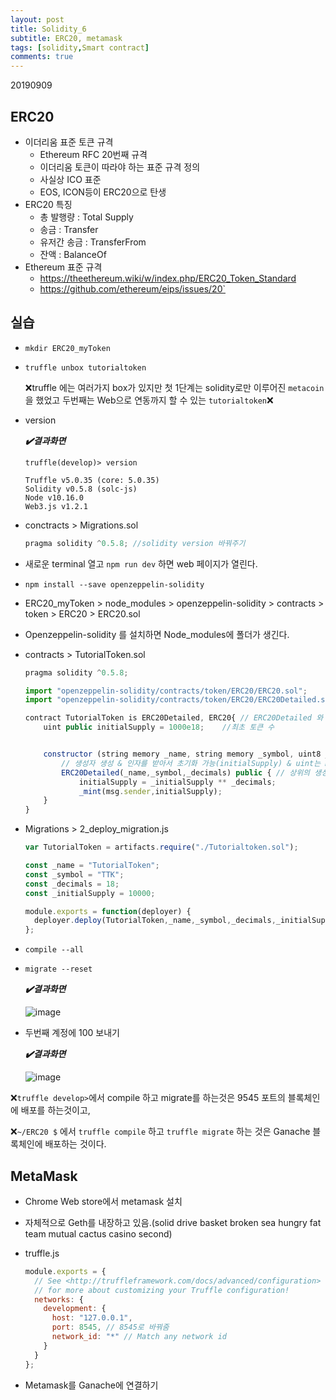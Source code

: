 ```yaml
---
layout: post
title: Solidity_6
subtitle: ERC20, metamask
tags: [solidity,Smart contract]
comments: true
---
```


20190909

## ERC20

- 이더리움 표준 토큰 규격
  - Ethereum RFC 20번째 규격
  - 이더리움 토큰이 따라야 하는 표준 규격 정의
  - 사실상 ICO 표준
  - EOS, ICON등이 ERC20으로 탄생
- ERC20 특징
  - 총 발행량    : Total Supply
  - 송금           : Transfer
  - 유저간 송금 : TransferFrom
  - 잔액           : BalanceOf
- Ethereum 표준 규격
  - https://theethereum.wiki/w/index.php/ERC20_Token_Standard
  - https://github.com/ethereum/eips/issues/20`



## 실습

- `mkdir ERC20_myToken`

- `truffle unbox tutorialtoken`

  ❌truffle 에는 여러가지 box가 있지만 첫 1단계는 solidity로만 이루어진 `metacoin` 을  했었고 두번째는 Web으로 연동까지 할 수 있는 `tutorialtoken`❌

- version 

  ***✔️결과화면***

  ```
  truffle(develop)> version
  
  Truffle v5.0.35 (core: 5.0.35)
  Solidity v0.5.8 (solc-js)
  Node v10.16.0
  Web3.js v1.2.1
  ```

- conctracts > Migrations.sol

  ```javascript
  pragma solidity ^0.5.8; //solidity version 바꿔주기
  ```

- 새로운 terminal 열고 `npm run dev` 하면 web 페이지가 열린다.

- `npm install --save openzeppelin-solidity`

- ERC20_myToken > node_modules > openzeppelin-solidity > contracts > token > ERC20 > ERC20.sol

- Openzeppelin-solidity 를 설치하면 Node_modules에 폴더가 생긴다.

- contracts > TutorialToken.sol

  ```javascript
  pragma solidity ^0.5.8;
  
  import "openzeppelin-solidity/contracts/token/ERC20/ERC20.sol";
  import "openzeppelin-solidity/contracts/token/ERC20/ERC20Detailed.sol";
  
  contract TutorialToken is ERC20Detailed, ERC20{ // ERC20Detailed 와 ERC20 두가지를 상속받음.
      uint public initialSupply = 1000e18;    //최초 토큰 수
  
  
      constructor (string memory _name, string memory _symbol, uint8 _decimals, uint _initialSupply)
          // 생성자 생성 & 인자를 받아서 초기화 가능(initialSupply) & uint는 memory를 붙여줄 필요가 없다.
          ERC20Detailed(_name,_symbol,_decimals) public { // 상위의 생성자 호출
              initialSupply = _initialSupply ** _decimals;
              _mint(msg.sender,initialSupply);
      }
  }
  ```

- Migrations > 2_deploy_migration.js

  ```javascript
  var TutorialToken = artifacts.require("./Tutorialtoken.sol");
  
  const _name = "TutorialToken";
  const _symbol = "TTK";
  const _decimals = 18;
  const _initialSupply = 10000;
  
  module.exports = function(deployer) {
    deployer.deploy(TutorialToken,_name,_symbol,_decimals,_initialSupply);
  };
  ```

- `compile --all`

- `migrate --reset`

  ***✔️결과화면***

  ![image](https://user-images.githubusercontent.com/43080040/64504560-14e28000-d30b-11e9-93af-0c9fb5563826.png)

- 두번째 계정에 100 보내기

  ***✔️결과화면***

  ![image](https://user-images.githubusercontent.com/43080040/64504889-b8806000-d30c-11e9-8fc5-2a1d0aa0cbca.png)

❌`truffle develop>`에서 compile 하고 migrate를 하는것은 9545 포트의 블록체인에 배포를 하는것이고,

❌`~/ERC20 $` 에서 `truffle compile` 하고 `truffle migrate` 하는 것은 Ganache 블록체인에 배포하는 것이다.

## MetaMask

- Chrome Web store에서 metamask 설치

- 자체적으로 Geth를 내장하고 있음.(solid drive basket broken sea hungry fat team mutual cactus casino second)

- truffle.js

  ```javascript
  module.exports = {
    // See <http://truffleframework.com/docs/advanced/configuration>
    // for more about customizing your Truffle configuration!
    networks: {
      development: {
        host: "127.0.0.1",
        port: 8545,	// 8545로 바꿔줌
        network_id: "*" // Match any network id
      }
    }
  };
  ```

- Metamask를 Ganache에 연결하기
